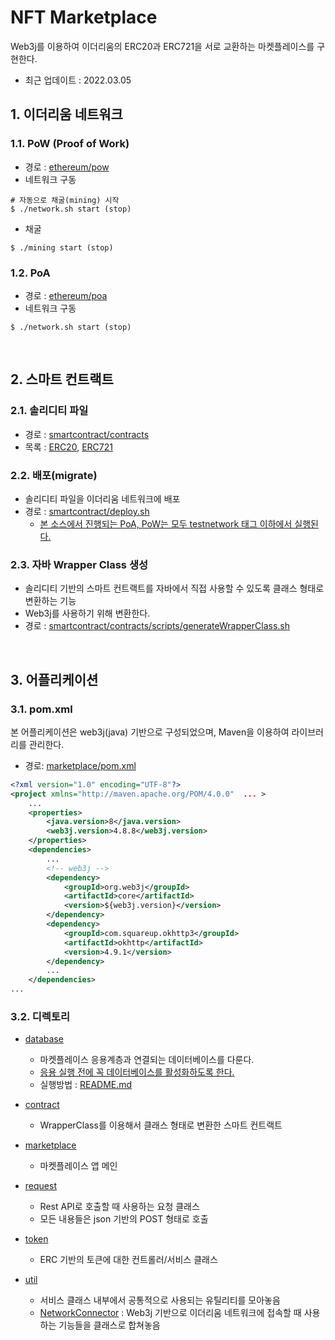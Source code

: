 # NFT Marketplace

Web3j를 이용하여 이더리움의 ERC20과 ERC721을 서로 교환하는 마켓플레이스를 구현한다.
- 최근 업데이트 : 2022.03.05

## 1. 이더리움 네트워크

### 1.1. PoW (Proof of Work)
- 경로 : [ethereum/pow](ethereum/pow)
- 네트워크 구동 
```
# 자동으로 채굴(mining) 시작
$ ./network.sh start (stop)
```
- 채굴
```
$ ./mining start (stop)
```

### 1.2. PoA
- 경로 : [ethereum/poa](ethereum/poa)
- 네트워크 구동 
```
$ ./network.sh start (stop)
```

<br>

## 2. 스마트 컨트랙트

### 2.1. 솔리디티 파일
- 경로 : [smartcontract/contracts](smartcontract/contracts)
- 목록 : [ERC20](smartcontract/contracts/MyERC20.sol), [ERC721](smartcontract/contracts/MyERC721.sol)

### 2.2. 배포(migrate)
- 솔리디티 파일을 이더리움 네트워크에 배포
- 경로 : [smartcontract/deploy.sh](smartcontract/deploy.sh)
	- <u>본 소스에서 진행되는 PoA, PoW는 모두 testnetwork 태그 이하에서 실행된다.</u>
### 2.3. 자바 Wrapper Class 생성
- 솔리디티 기반의 스마트 컨트랙트를 자바에서 직접 사용할 수 있도록 클래스 형태로 변환하는 기능
- Web3j를 사용하기 위해 변환한다.
- 경로 : [smartcontract/contracts/scripts/generateWrapperClass.sh](smartcontract/contracts/scripts/generateWrapperClass.sh)


<br>

## 3. 어플리케이션

### 3.1. pom.xml

본 어플리케이션은 web3j(java) 기반으로 구성되었으며, Maven을 이용하여 라이브러리를 관리한다.
- 경로: [marketplace/pom.xml](marketplace/pom.xml)

```xml
<?xml version="1.0" encoding="UTF-8"?>
<project xmlns="http://maven.apache.org/POM/4.0.0"  ... >
	...
	<properties>
		<java.version>8</java.version>
		<web3j.version>4.8.8</web3j.version>
	</properties>
	<dependencies>
		...
		<!-- web3j -->
		<dependency>
			<groupId>org.web3j</groupId>
			<artifactId>core</artifactId>
			<version>${web3j.version}</version>
		</dependency>		
		<dependency>
			<groupId>com.squareup.okhttp3</groupId>
			<artifactId>okhttp</artifactId>
			<version>4.9.1</version>
		</dependency>
		...
	</dependencies>
...
```

### 3.2. 디렉토리

* [database](marketplace/database/postgresql)
	- 마켓플레이스 응용계층과 연결되는 데이터베이스를 다룬다.
	- <u>응용 실행 전에 꼭 데이터베이스를 활성화하도록 한다.</u>
	- 실행방법 : [README.md](marketplace/database/postgresql/README.md)

* [contract](marketplace/src/main/java/com/exercise/contract)
    - WrapperClass를 이용해서 클래스 형태로 변환한 스마트 컨트랙트 

* [marketplace](marketplace/src/main/java/com/exercise/marketplace)
	- 마켓플레이스 앱 메인 

* [request](marketplace/src/main/java/com/exercise/request)
	- Rest API로 호출할 때 사용하는 요청 클래스
	- 모든 내용들은 json 기반의 POST 형태로 호출

* [token](marketplace/src/main/java/com/exercise/token)
	- ERC 기반의 토큰에 대한 컨트롤러/서비스 클래스

* [util](marketplace/src/main/java/com/exercise/util)
	- 서비스 클래스 내부에서 공통적으로 사용되는 유틸리티를 모아놓음
	- [NetworkConnector](marketplace/src/main/java/com/exercise/util/NetworkConnector.java) : Web3j 기반으로 이더리움 네트워크에 접속할 때 사용하는 기능들을 클래스로 합쳐놓음
